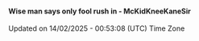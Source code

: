 #### Wise man says only fool rush in - McKidKneeKaneSir
Updated on 14/02/2025 - 00:53:08 (UTC) Time Zone
